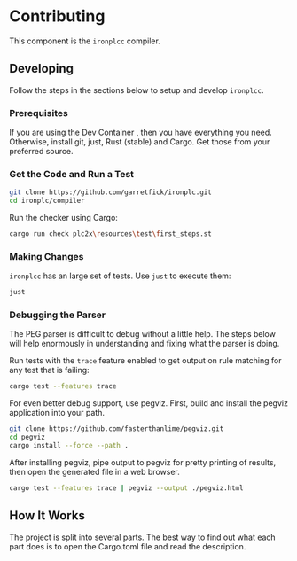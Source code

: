 # Contributing

This component is the `ironplcc` compiler.

## Developing

Follow the steps in the sections below to setup and develop `ironplcc`.

### Prerequisites

If you are using the Dev Container , then you have everything you need. 
Otherwise, install git, just, Rust (stable) and Cargo. Get those from your preferred
source.

### Get the Code and Run a Test

```sh
git clone https://github.com/garretfick/ironplc.git
cd ironplc/compiler
```

Run the checker using Cargo:

```sh
cargo run check plc2x\resources\test\first_steps.st
```

### Making Changes

`ironplcc` has an large set of tests. Use `just` to execute them:

```sh
just
```

### Debugging the Parser

The PEG parser is difficult to debug without a little help. The steps below
will help enormously in understanding and fixing what the parser is doing.

Run tests with the `trace` feature enabled to get output on rule matching
for any test that is failing:

```sh
cargo test --features trace
```

For even better debug support, use pegviz. First, build and install the pegviz
application into your path.

```sh
git clone https://github.com/fasterthanlime/pegviz.git
cd pegviz
cargo install --force --path .
```

After installing pegviz, pipe output to pegviz for pretty printing of results,
then open the generated file in a web browser.

```sh
cargo test --features trace | pegviz --output ./pegviz.html
```

## How It Works

The project is split into several parts. The best way to find out
what each part does is to open the Cargo.toml file and read the
description.
